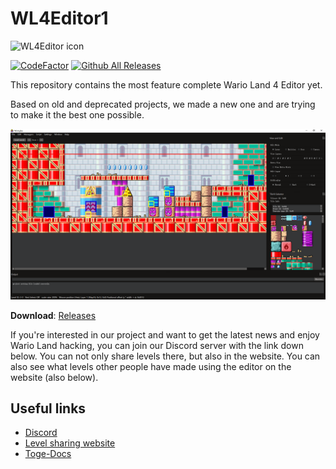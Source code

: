 # WL4Editor1

![WL4Editor icon](./images/WL4Editor.png)

[![CodeFactor](https://www.codefactor.io/repository/github/wario-land/wl4editor/badge/master)](https://www.codefactor.io/repository/github/wario-land/wl4editor/overview/master)
[![Github All Releases](https://img.shields.io/github/downloads/wario-land/WL4Editor/total.svg)](https://github.com/wario-land/WL4Editor/releases)

This repository contains the most feature complete Wario Land 4 Editor yet.

Based on old and deprecated projects, we made a new one and are trying to make it the best one possible.

![WL4Editor sample image](./images/Sample.png?s=1200)

**Download**: [Releases](https://github.com/wario-land/WL4Editor/releases)

If you're interested in our project and want to get the latest news and enjoy Wario Land hacking, you can join our Discord server with the link down below. You can not only share levels there, but also in the website. You can also see what levels other people have made using the editor on the website (also below).

## Useful links

* [Discord](https://discord.gg/EQ6JhvP)
* [Level sharing website](https://wario-land.github.io/HackVault/index.html)
* [Toge-Docs](https://github.com/wario-land/Toge-Docs)
